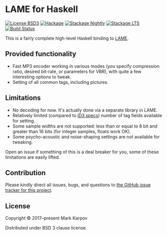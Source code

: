 # LAME for Haskell

[![License BSD3](https://img.shields.io/badge/license-BSD3-brightgreen.svg)](http://opensource.org/licenses/BSD-3-Clause)
[![Hackage](https://img.shields.io/hackage/v/lame.svg?style=flat)](https://hackage.haskell.org/package/lame)
[![Stackage Nightly](http://stackage.org/package/lame/badge/nightly)](http://stackage.org/nightly/package/lame)
[![Stackage LTS](http://stackage.org/package/lame/badge/lts)](http://stackage.org/lts/package/lame)
[![Build Status](https://travis-ci.org/mrkkrp/lame.svg?branch=master)](https://travis-ci.org/mrkkrp/lame)

This is a fairly complete high-level Haskell binding to
[LAME](http://lame.sourceforge.net/).

## Provided functionality

* Fast MP3 encoder working in various modes (you specify compression ratio,
  desired bit-rate, or parameters for VBR), with quite a few interesting
  options to tweak.
* Setting of all common tags, including pictures.

## Limitations

* No decoding for now. It's actually done via a separate library in LAME.
* Relatively limited (compared
  to [ID3 specs](http://id3.org/id3v2.3.0#Text_information_frames)) number
  of tag fields available for setting.
* Some sample widths are not supported: less than or equal to 8 bit and
  greater than 16 bits (for integer samples, floats work OK).
* Some psycho-acoustic and noise-shaping settings are not available for
  tweaking.

Open an issue if something of this is a deal breaker for you, some of these
limitations are easily lifted.

## Contribution

Please kindly direct all issues, bugs, and questions to [the GitHub issue
tracker for this project](https://github.com/mrkkrp/lame/issues).

## License

Copyright © 2017–present Mark Karpov

Distributed under BSD 3 clause license.
